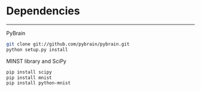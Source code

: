 # Dependencies
-----------

PyBrain 
```bash
git clone git://github.com/pybrain/pybrain.git
python setup.py install
```

MINST library and SciPy
```bash
pip install scipy
pip install mnist
pip install python-mnist
```
